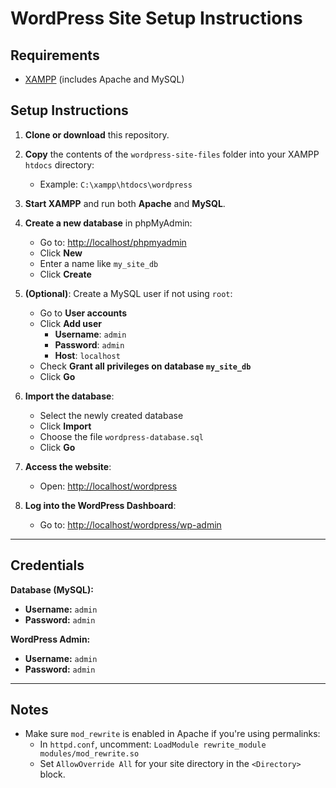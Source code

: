 # WordPress Site Setup Instructions

## Requirements
- [XAMPP](https://www.apachefriends.org/) (includes Apache and MySQL)

## Setup Instructions

1. **Clone or download** this repository.

2. **Copy** the contents of the `wordpress-site-files` folder into your XAMPP `htdocs` directory:
   - Example: `C:\xampp\htdocs\wordpress`

3. **Start XAMPP** and run both **Apache** and **MySQL**.

4. **Create a new database** in phpMyAdmin:
   - Go to: [http://localhost/phpmyadmin](http://localhost/phpmyadmin)
   - Click **New**
   - Enter a name like `my_site_db`
   - Click **Create**

5. **(Optional)**: Create a MySQL user if not using `root`:
   - Go to **User accounts**
   - Click **Add user**
     - **Username**: `admin`
     - **Password**: `admin`
     - **Host**: `localhost`
   - Check **Grant all privileges on database `my_site_db`**
   - Click **Go**

6. **Import the database**:
   - Select the newly created database
   - Click **Import**
   - Choose the file `wordpress-database.sql`
   - Click **Go**

7. **Access the website**:
   - Open: [http://localhost/wordpress](http://localhost/wordpress)

8. **Log into the WordPress Dashboard**:
   - Go to: [http://localhost/wordpress/wp-admin](http://localhost/wordpress/wp-admin)

---

## Credentials

**Database (MySQL):**
- **Username:** `admin`
- **Password:** `admin`

**WordPress Admin:**
- **Username:** `admin`
- **Password:** `admin`

---

## Notes

- Make sure `mod_rewrite` is enabled in Apache if you're using permalinks:
  - In `httpd.conf`, uncomment: `LoadModule rewrite_module modules/mod_rewrite.so`
  - Set `AllowOverride All` for your site directory in the `<Directory>` block.

